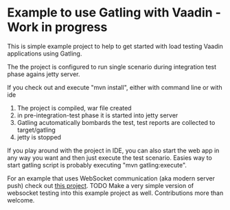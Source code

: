 # Example to use Gatling with Vaadin - Work in progress

This is simple example project to help to get started with load testing Vaadin applications using Gatling.

The the project is configured to run single scenario during integration test phase agains jetty server.

If you check out and execute "mvn install", either with command line or with ide
 
 1. The project is compiled, war file created
 2. in pre-integration-test phase it is started into jetty server
 3. Gatling acutomatically bombards the test, test reports are collected to target/gatling
 4. jetty is stopped

If you play around with the project in IDE, you can also start the web app in any way you want and then just execute the test scenario. Easies way to start gatling script is probably executing "mvn gatling:execute".

For an example that uses WebSocket communication (aka modern server push) check out [this project](https://github.com/mstahv/v-quiz/). TODO Make a very simple version of websocket testing into this example project as well. Contributions more than welcome.


